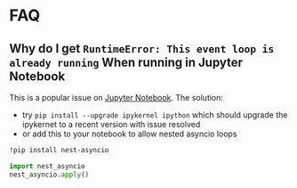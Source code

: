 # FAQ

## Why do I get `RuntimeError: This event loop is already running` When running in Jupyter Notebook

This is a popular issue on [Jupyter Notebook](https://github.com/jupyter/notebook/issues/5663). The solution:
- try `pip install --upgrade ipykernel ipython` which should upgrade the ipykernet to a recent version with issue resolved
- or add this to your notebook to allow nested asyncio loops
```bash
!pip install nest-asyncio
```

```python
import nest_asyncio
nest_asyncio.apply()
```

